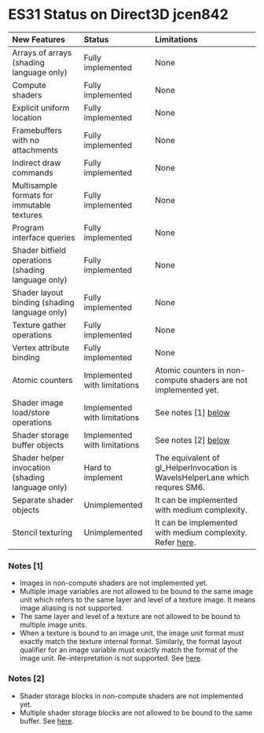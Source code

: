 # ES31 Status on Direct3D jcen842

| New Features                                       | Status                       | Limitations |
|:---------------------------------------------------|:-----------------------------|:------------|
| Arrays of arrays (shading language only)           | Fully implemented            | None        |
| Compute shaders                                    | Fully implemented            | None        |
| Explicit uniform location                          | Fully implemented            | None        |
| Framebuffers with no attachments                   | Fully implemented            | None        |
| Indirect draw commands                             | Fully implemented            | None        |
| Multisample formats for immutable textures         | Fully implemented            | None        |
| Program interface queries                          | Fully implemented            | None        |
| Shader bitfield operations (shading language only) | Fully implemented            | None        |
| Shader layout binding (shading language only)      | Fully implemented            | None        |
| Texture gather operations                          | Fully implemented            | None        |
| Vertex attribute binding                           | Fully implemented            | None        |
| Atomic counters                                    | Implemented with limitations | Atomic counters in non-compute shaders are not implemented yet. |
| Shader image load/store operations                 | Implemented with limitations | See notes [1] [below](#notes-1) |
| Shader storage buffer objects                      | Implemented with limitations | See notes [2] [below](#notes-2) |
| Shader helper invocation (shading language only)   | Hard to implement            | The equivalent of gl_HelperInvocation is WaveIsHelperLane which requres SM6. |
| Separate shader objects                            | Unimplemented                | It can be implemented with medium complexity. |
| Stencil texturing                                  | Unimplemented                | It can be implemented with medium complexity.  Refer [here](https://stackoverflow.com/questions/34601325/directx11-read-stencil-bit-from-compute-shader). |

### Notes [1]
* Images in non-compute shaders are not implemented yet.
* Multiple image variables are not allowed to be bound to the same image unit which refers to the same layer and level of a texture image. It means image aliasing is not supported.
* The same layer and level of a texture are not allowed to be bound to multiple image units.
* When a texture is bound to an image unit, the image unit format must exactly match the texture internal format. Similarly, the format layout qualifier for an image variable must exactly match the format of the image unit. Re-interpretation is not supported. See [here](http://anglebug.com/3038).

### Notes [2]
* Shader storage blocks in non-compute shaders are not implemented yet.
* Multiple shader storage blocks are not allowed to be bound to the same buffer. See [here](http://anglebug.com/3032).
